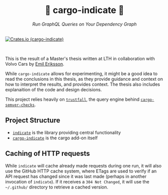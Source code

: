 <div align="center">
    <h1>🚨 cargo-indicate 🚨</h1>
    <i>Run GraphQL Queries on Your Dependency Graph</i>
</div>
<br />

[![Crates.io (cargo-indicate)](https://img.shields.io/crates/v/cargo-indicate)](https://crates.io/crates/cvars)

<br />

This is the result of a Master's thesis written at LTH in collaboration with Volvo Cars by [Emil Eriksson](github.com/ginger51011).

While `cargo-indicate` allows for experimenting, it might be a good idea to read the conclusions in this thesis, as they provide guidance and context
on how to interpret the results, and provides context. The thesis also includes explanaition of the code and design decisions.

This project relies heavily on [`trustfall`](https://github.com/obi1kenobi/trustfall), the query engine behind [`cargo-semver-checks`](https://github.com/obi1kenobi/cargo-semver-checks).

## Project Structure

- [`indicate`](./indicate) is the library providing central functionality
- [`cargo-indicate`](./cargo-indicate/) is the cargo add-on itself

## Caching of HTTP requests

While `indicate` will cache already made requests during one run, it will also
use the GitHub HTTP cache system, where ETags are used to verify if an API
request has changed since it was last made (perhaps in another invocation of
`indicate`). If it receives a `304 Not Changed`, it will use the `~/.github/`
directory to retrieve a cached version.
